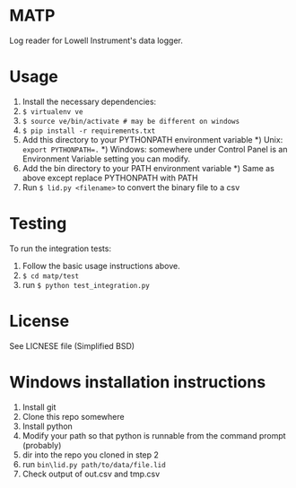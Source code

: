 # MATP

Log reader for Lowell Instrument's data logger.

# Usage

1. Install the necessary dependencies:
  1. `$ virtualenv ve`
  2. `$ source ve/bin/activate # may be different on windows`
  3. `$ pip install -r requirements.txt`
2. Add this directory to your PYTHONPATH environment variable
  *) Unix: `export PYTHONPATH=.`
  *) Windows: somewhere under Control Panel is an Environment Variable setting you can modify.
3. Add the bin directory to your PATH environment variable
  *) Same as above except replace PYTHONPATH with PATH
4. Run `$ lid.py <filename>` to convert the binary file to a csv

# Testing

To run the integration tests:

1. Follow the basic usage instructions above.
2. `$ cd matp/test`
3. run `$ python test_integration.py`

# License

See LICNESE file (Simplified BSD)

# Windows installation instructions

1. Install git
2. Clone this repo somewhere
3. Install python
4. Modify your path so that python is runnable from the command prompt (probably)
5. dir into the repo you cloned in step 2
6. run `bin\lid.py path/to/data/file.lid`
7. Check output of out.csv and tmp.csv
